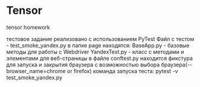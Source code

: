 # Tensor
 tensor homework

тестовое задание реализовано с использованием PyTest
Файл с тестом - test_smoke_yandex.py
в папке page находятся: BaseApp.py - базовые методы для работы с Webdriver
                        YandexTest.py - класс c методами и элементами для веб-страницы
в файле conftest.py находится фикстура для запуска и закрытия браузера
    с возможностью выбора браузера(--browser_name=chrome or firefox)
команда запуска теста: pytest -v test_smoke_yandex.py
    
